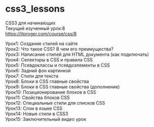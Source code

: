 # css3_lessons
CSS3 для начинающих <br />
Текущий изученный урок:8 <br />
https://itproger.com/course/css/8 <br />

Урок1:	 Создание стилей на сайте <br />
Урок2:   Что такое CSS? В чем его преимущества? <br />
Урок3:	 Написание стилей для HTML документа (как подключать) <br />
Урок4:	 Селекторы в CSS и правила CSS <br />
Урок5:	 Псевдоклассы и псевдоэлементы в CSS <br />
Урок6:	 Задний фон картинкой <br />
Урок7: 	 Стили для текста <br />
Урок8: 	 Блоки в CSS главные свойства <br />
Урок9: 	 Блоки в CSS главные свойства (дополнение) <br />
Урок10:	 Позиционирование блоков в CSS <br />
Урок11:	 Свойства блоков CSS <br />
Урок12:	 Специальные стили для списков CSS <br />
Урок13:	 Слои в языке CSS <br />
Урок14:	 Новые стили в CSS3 <br />
Урок15:	 Заключительный видео урок <br />